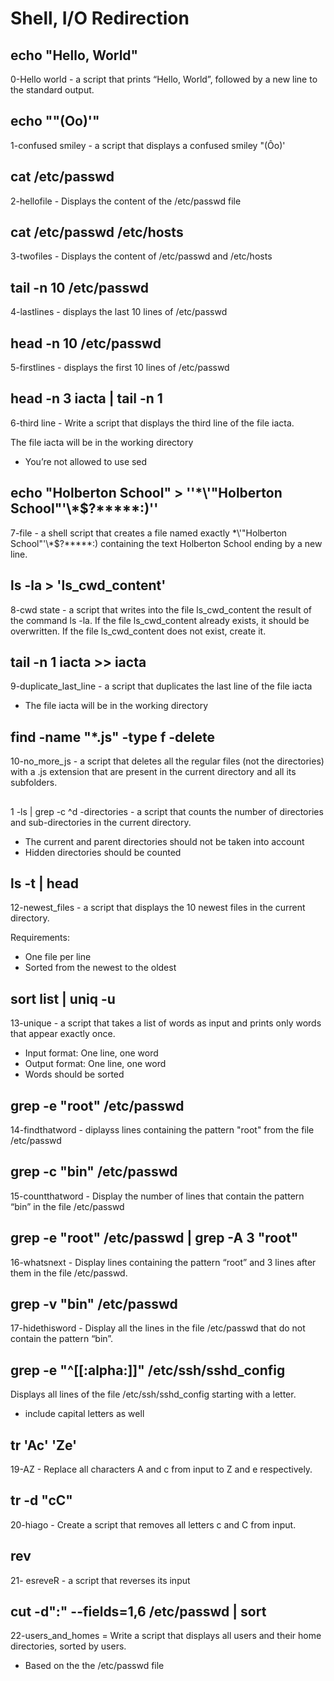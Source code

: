 # Shell, I/O Redirection
## echo "Hello, World"
0-Hello world - a script that prints “Hello, World”, followed by a new line to the standard output.
## echo "\"(Oo)'"
1-confused smiley - a script that displays a confused smiley "(Ôo)'
## cat /etc/passwd
2-hellofile - Displays the content of the /etc/passwd file
## cat /etc/passwd /etc/hosts
3-twofiles - Displays the content of /etc/passwd and /etc/hosts
## tail -n 10 /etc/passwd
4-lastlines - displays the last 10 lines of /etc/passwd
## head -n 10 /etc/passwd
5-firstlines - displays the first 10 lines of /etc/passwd
## head -n 3 iacta | tail -n 1
6-third line - Write a script that displays the third line of the file iacta.

The file iacta will be in the working directory

* You’re not allowed to use sed
## echo "Holberton School" >  ''\*\\'\"Holberton School\"\'\\*\$\?\*\*\*\*\*\:\)''
7-file - a shell script that creates a file named exactly \*\\'"Holberton School"\'\\*$\?\*\*\*\*\*:) containing the text Holberton School ending by a new line.
## ls -la > 'ls_cwd_content'
8-cwd state - a script that writes into the file ls_cwd_content the result of the command ls -la. If the file ls_cwd_content already exists, it should be overwritten. If the file ls_cwd_content does not exist, create it.
## tail -n 1 iacta >> iacta
9-duplicate_last_line - a script that duplicates the last line of the file iacta

* The file iacta will be in the working directory
## find -name "*.js" -type f -delete 
10-no_more_js - a script that deletes all the regular files (not the directories) with a .js extension that are present in the current directory and all its subfolders.
## 
1 -ls | grep -c ^d -directories - a script that counts the number of directories and sub-directories in the current directory.

* The current and parent directories should not be taken into account
* Hidden directories should be counted
## ls -t | head
12-newest_files - a script that displays the 10 newest files in the current directory.

Requirements:

* One file per line
* Sorted from the newest to the oldest
## sort list | uniq -u
13-unique - a script that takes a list of words as input and prints only words that appear exactly once.

* Input format: One line, one word
* Output format: One line, one word
* Words should be sorted
## grep -e "root" /etc/passwd
14-findthatword - diplayss lines containing the pattern "root" from the file /etc/passwd
## grep -c "bin" /etc/passwd
15-countthatword - Display the number of lines that contain the pattern “bin” in the file /etc/passwd
## grep -e "root" /etc/passwd | grep -A 3 "root"
16-whatsnext - Display lines containing the pattern “root” and 3 lines after them in the file /etc/passwd.
## grep -v "bin" /etc/passwd
17-hidethisword - Display all the lines in the file /etc/passwd that do not contain the pattern “bin”.
## grep -e "^[[:alpha:]]" /etc/ssh/sshd_config
Displays all lines of the file /etc/ssh/sshd_config starting with a letter.

* include capital letters as well
## tr 'Ac' 'Ze'
19-AZ - Replace all characters A and c from input to Z and e respectively.
## tr -d "cC"
20-hiago - Create a script that removes all letters c and C from input.
## rev
21- esreveR - a script that reverses its input
## cut -d":" --fields=1,6 /etc/passwd | sort
22-users_and_homes = Write a script that displays all users and their home directories, sorted by users.

* Based on the the /etc/passwd file
